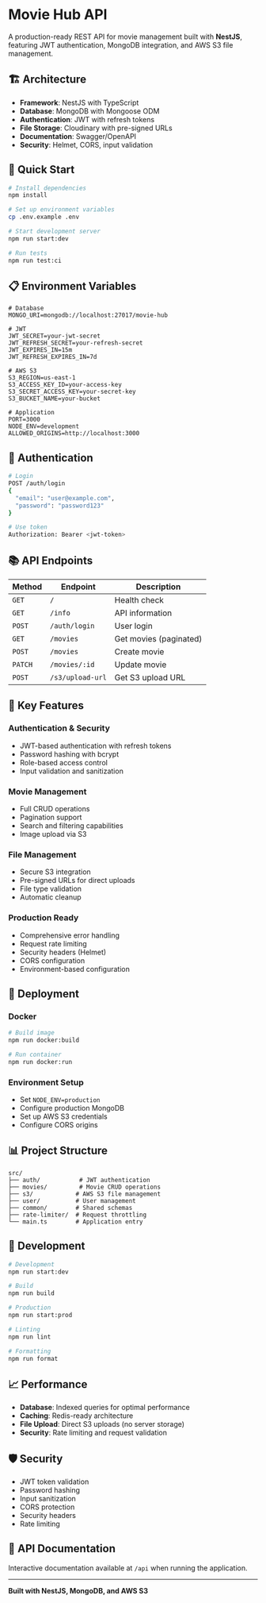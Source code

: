 # Movie Hub API

A production-ready REST API for movie management built with **NestJS**, featuring JWT authentication, MongoDB integration, and AWS S3 file management.

## 🏗️ Architecture

- **Framework**: NestJS with TypeScript
- **Database**: MongoDB with Mongoose ODM
- **Authentication**: JWT with refresh tokens
- **File Storage**: Cloudinary with pre-signed URLs
- **Documentation**: Swagger/OpenAPI
- **Security**: Helmet, CORS, input validation

## 🚀 Quick Start

```bash
# Install dependencies
npm install

# Set up environment variables
cp .env.example .env

# Start development server
npm run start:dev

# Run tests
npm run test:ci
```

## 📋 Environment Variables

```env
# Database
MONGO_URI=mongodb://localhost:27017/movie-hub

# JWT
JWT_SECRET=your-jwt-secret
JWT_REFRESH_SECRET=your-refresh-secret
JWT_EXPIRES_IN=15m
JWT_REFRESH_EXPIRES_IN=7d

# AWS S3
S3_REGION=us-east-1
S3_ACCESS_KEY_ID=your-access-key
S3_SECRET_ACCESS_KEY=your-secret-key
S3_BUCKET_NAME=your-bucket

# Application
PORT=3000
NODE_ENV=development
ALLOWED_ORIGINS=http://localhost:3000
```

## 🔐 Authentication

```bash
# Login
POST /auth/login
{
  "email": "user@example.com",
  "password": "password123"
}

# Use token
Authorization: Bearer <jwt-token>
```

## 📚 API Endpoints

| Method | Endpoint | Description |
|--------|----------|-------------|
| `GET` | `/` | Health check |
| `GET` | `/info` | API information |
| `POST` | `/auth/login` | User login |
| `GET` | `/movies` | Get movies (paginated) |
| `POST` | `/movies` | Create movie |
| `PATCH` | `/movies/:id` | Update movie |
| `POST` | `/s3/upload-url` | Get S3 upload URL |

## 🎯 Key Features

### **Authentication & Security**
- JWT-based authentication with refresh tokens
- Password hashing with bcrypt
- Role-based access control
- Input validation and sanitization

### **Movie Management**
- Full CRUD operations
- Pagination support
- Search and filtering capabilities
- Image upload via S3

### **File Management**
- Secure S3 integration
- Pre-signed URLs for direct uploads
- File type validation
- Automatic cleanup

### **Production Ready**
- Comprehensive error handling
- Request rate limiting
- Security headers (Helmet)
- CORS configuration
- Environment-based configuration


## 🚀 Deployment

### Docker
```bash
# Build image
npm run docker:build

# Run container
npm run docker:run
```

### Environment Setup
- Set `NODE_ENV=production`
- Configure production MongoDB
- Set up AWS S3 credentials
- Configure CORS origins

## 📊 Project Structure

```
src/
├── auth/           # JWT authentication
├── movies/         # Movie CRUD operations
├── s3/            # AWS S3 file management
├── user/          # User management
├── common/        # Shared schemas
├── rate-limiter/  # Request throttling
└── main.ts        # Application entry
```

## 🔧 Development

```bash
# Development
npm run start:dev

# Build
npm run build

# Production
npm run start:prod

# Linting
npm run lint

# Formatting
npm run format
```

## 📈 Performance

- **Database**: Indexed queries for optimal performance
- **Caching**: Redis-ready architecture
- **File Upload**: Direct S3 uploads (no server storage)
- **Security**: Rate limiting and request validation

## 🛡️ Security

- JWT token validation
- Password hashing
- Input sanitization
- CORS protection
- Security headers
- Rate limiting

## 📝 API Documentation

Interactive documentation available at `/api` when running the application.

---

**Built with NestJS, MongoDB, and AWS S3**
